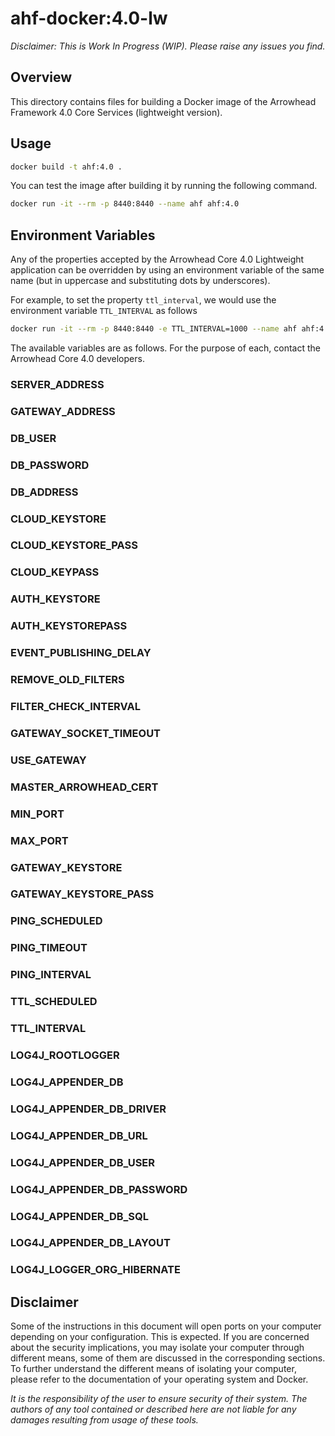 # ahf-docker:4.0-lw

_*Disclaimer:* This is Work In Progress (WIP). Please raise any issues you 
find._

## Overview

This directory contains files for building a Docker image of the Arrowhead 
Framework 4.0 Core Services (lightweight version). 

## Usage

```bash
docker build -t ahf:4.0 .
```

You can test the image after building it by running the following command.

```bash
docker run -it --rm -p 8440:8440 --name ahf ahf:4.0
```

## Environment Variables
Any of the properties accepted by the Arrowhead Core 4.0 Lightweight application
can be overridden by using an environment variable of the same name (but in 
uppercase and substituting dots by underscores).

For example, to set the property `ttl_interval`, we would use the environment
variable `TTL_INTERVAL` as follows

```bash
docker run -it --rm -p 8440:8440 -e TTL_INTERVAL=1000 --name ahf ahf:4.0
```

The available variables are as follows. For the purpose of each, contact the 
Arrowhead Core 4.0 developers.

### SERVER_ADDRESS
### GATEWAY_ADDRESS
### DB_USER
### DB_PASSWORD
### DB_ADDRESS
### CLOUD_KEYSTORE
### CLOUD_KEYSTORE_PASS
### CLOUD_KEYPASS
### AUTH_KEYSTORE
### AUTH_KEYSTOREPASS
### EVENT_PUBLISHING_DELAY
### REMOVE_OLD_FILTERS
### FILTER_CHECK_INTERVAL
### GATEWAY_SOCKET_TIMEOUT
### USE_GATEWAY
### MASTER_ARROWHEAD_CERT
### MIN_PORT
### MAX_PORT
### GATEWAY_KEYSTORE
### GATEWAY_KEYSTORE_PASS
### PING_SCHEDULED
### PING_TIMEOUT
### PING_INTERVAL
### TTL_SCHEDULED
### TTL_INTERVAL
### LOG4J_ROOTLOGGER
### LOG4J_APPENDER_DB
### LOG4J_APPENDER_DB_DRIVER
### LOG4J_APPENDER_DB_URL
### LOG4J_APPENDER_DB_USER
### LOG4J_APPENDER_DB_PASSWORD
### LOG4J_APPENDER_DB_SQL
### LOG4J_APPENDER_DB_LAYOUT
### LOG4J_LOGGER_ORG_HIBERNATE

## Disclaimer

Some of the instructions in this document will open ports on your computer 
depending on your configuration. This is expected. If you are concerned about 
the security implications, you may isolate your computer through different 
means, some of them are discussed in the corresponding sections. To further 
understand the different means of isolating your computer, please refer to 
the documentation of your operating system and Docker.

_It is the responsibility of the user to ensure security of their system. The 
authors of any tool contained or described here are not liable for any 
damages resulting from usage of these tools._
